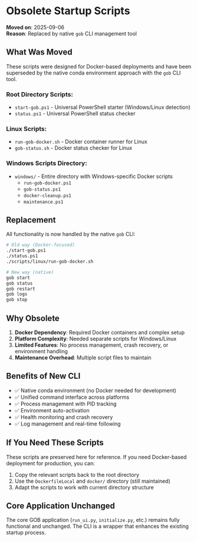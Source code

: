 # Obsolete Startup Scripts

**Moved on**: 2025-09-06  
**Reason**: Replaced by native `gob` CLI management tool

## What Was Moved

These scripts were designed for Docker-based deployments and have been superseded by the native conda environment approach with the `gob` CLI tool.

### Root Directory Scripts:
- `start-gob.ps1` - Universal PowerShell starter (Windows/Linux detection)
- `status.ps1` - Universal PowerShell status checker

### Linux Scripts:
- `run-gob-docker.sh` - Docker container runner for Linux
- `gob-status.sh` - Docker status checker for Linux

### Windows Scripts Directory:
- `windows/` - Entire directory with Windows-specific Docker scripts
  - `run-gob-docker.ps1`
  - `gob-status.ps1` 
  - `docker-cleanup.ps1`
  - `maintenance.ps1`

## Replacement

All functionality is now handled by the native `gob` CLI:

```bash
# Old way (Docker-focused)
./start-gob.ps1
./status.ps1
./scripts/linux/run-gob-docker.sh

# New way (native)
gob start
gob status
gob restart
gob logs
gob stop
```

## Why Obsolete

1. **Docker Dependency**: Required Docker containers and complex setup
2. **Platform Complexity**: Needed separate scripts for Windows/Linux
3. **Limited Features**: No process management, crash recovery, or environment handling
4. **Maintenance Overhead**: Multiple script files to maintain

## Benefits of New CLI

- ✅ Native conda environment (no Docker needed for development)
- ✅ Unified command interface across platforms
- ✅ Process management with PID tracking
- ✅ Environment auto-activation
- ✅ Health monitoring and crash recovery
- ✅ Log management and real-time following

## If You Need These Scripts

These scripts are preserved here for reference. If you need Docker-based deployment for production, you can:

1. Copy the relevant scripts back to the root directory
2. Use the `DockerfileLocal` and `docker/` directory (still maintained)
3. Adapt the scripts to work with current directory structure

## Core Application Unchanged

The core GOB application (`run_ui.py`, `initialize.py`, etc.) remains fully functional and unchanged. The CLI is a wrapper that enhances the existing startup process.
